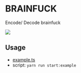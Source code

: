 # BRAINFUCK

Encode/ Decode brainfuck

![](https://media.giphy.com/media/v1.Y2lkPTc5MGI3NjExZmZiaGx3enN4dml3d2EyNDl1eG5wdTF6ajI1YnNoZTVyZnZuYXpiaSZlcD12MV9naWZzX3NlYXJjaCZjdD1n/SACoDGYTvVNhZYNb5a/giphy.gif)

## Usage

- [example.ts](src/example.ts)
- script: `yarn run start:example`
